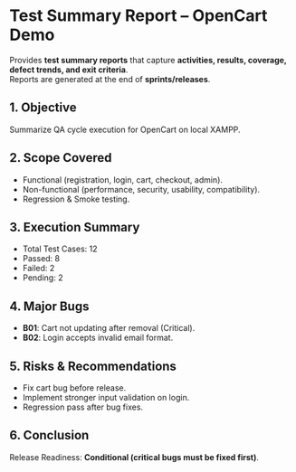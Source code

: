# Test Summary Report – OpenCart Demo
Provides **test summary reports** that capture **activities, results, coverage, defect trends, and exit criteria**.  
Reports are generated at the end of **sprints/releases**.  

## 1. Objective
Summarize QA cycle execution for OpenCart on local XAMPP.

## 2. Scope Covered
- Functional (registration, login, cart, checkout, admin).
- Non-functional (performance, security, usability, compatibility).
- Regression & Smoke testing.

## 3. Execution Summary
- Total Test Cases: 12
- Passed: 8
- Failed: 2
- Pending: 2

## 4. Major Bugs
- **B01**: Cart not updating after removal (Critical).
- **B02**: Login accepts invalid email format.

## 5. Risks & Recommendations
- Fix cart bug before release.
- Implement stronger input validation on login.
- Regression pass after bug fixes.

## 6. Conclusion
Release Readiness: **Conditional (critical bugs must be fixed first)**.
